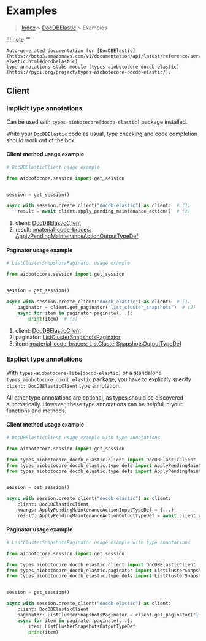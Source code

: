# Examples

> [Index](../README.md) > [DocDBElastic](./README.md) > Examples

!!! note ""

    Auto-generated documentation for [DocDBElastic](https://boto3.amazonaws.com/v1/documentation/api/latest/reference/services/docdb-elastic.html#docdbelastic)
    type annotations stubs module [types-aiobotocore-docdb-elastic](https://pypi.org/project/types-aiobotocore-docdb-elastic/).

## Client

### Implicit type annotations

Can be used with `types-aiobotocore[docdb-elastic]` package installed.

Write your `DocDBElastic` code as usual,
type checking and code completion should work out of the box.



#### Client method usage example

```python
# DocDBElasticClient usage example

from aiobotocore.session import get_session


session = get_session()

async with session.create_client("docdb-elastic") as client:  # (1)
    result = await client.apply_pending_maintenance_action()  # (2)
```

1. client: [DocDBElasticClient](./client.md)
2. result: [:material-code-braces: ApplyPendingMaintenanceActionOutputTypeDef](./type_defs.md#applypendingmaintenanceactionoutputtypedef)



#### Paginator usage example

```python
# ListClusterSnapshotsPaginator usage example

from aiobotocore.session import get_session


session = get_session()

async with session.create_client("docdb-elastic") as client:  # (1)
    paginator = client.get_paginator("list_cluster_snapshots")  # (2)
    async for item in paginator.paginate(...):
        print(item)  # (3)
```

1. client: [DocDBElasticClient](./client.md)
2. paginator: [ListClusterSnapshotsPaginator](./paginators.md#listclustersnapshotspaginator)
3. item: [:material-code-braces: ListClusterSnapshotsOutputTypeDef](./type_defs.md#listclustersnapshotsoutputtypedef)




### Explicit type annotations

With `types-aiobotocore-lite[docdb-elastic]`
or a standalone `types_aiobotocore_docdb_elastic` package, you have to explicitly specify
`client: DocDBElasticClient` type annotation.

All other type annotations are optional, as types should be discovered automatically.
However, these type annotations can be helpful in your functions and methods.


#### Client method usage example

```python
# DocDBElasticClient usage example with type annotations

from aiobotocore.session import get_session

from types_aiobotocore_docdb_elastic.client import DocDBElasticClient
from types_aiobotocore_docdb_elastic.type_defs import ApplyPendingMaintenanceActionOutputTypeDef
from types_aiobotocore_docdb_elastic.type_defs import ApplyPendingMaintenanceActionInputTypeDef


session = get_session()

async with session.create_client("docdb-elastic") as client:
    client: DocDBElasticClient
    kwargs: ApplyPendingMaintenanceActionInputTypeDef = {...}
    result: ApplyPendingMaintenanceActionOutputTypeDef = await client.apply_pending_maintenance_action(**kwargs)
```



#### Paginator usage example

```python
# ListClusterSnapshotsPaginator usage example with type annotations

from aiobotocore.session import get_session

from types_aiobotocore_docdb_elastic.client import DocDBElasticClient
from types_aiobotocore_docdb_elastic.paginator import ListClusterSnapshotsPaginator
from types_aiobotocore_docdb_elastic.type_defs import ListClusterSnapshotsOutputTypeDef


session = get_session()

async with session.create_client("docdb-elastic") as client:
    client: DocDBElasticClient
    paginator: ListClusterSnapshotsPaginator = client.get_paginator("list_cluster_snapshots")
    async for item in paginator.paginate(...):
        item: ListClusterSnapshotsOutputTypeDef
        print(item)
```


